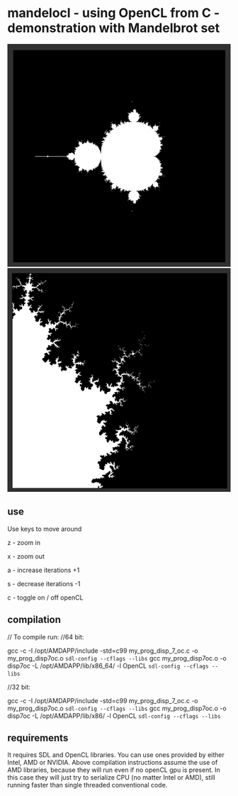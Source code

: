 # mandelocl - using OpenCL from C - demonstration with Mandelbrot set

![Screenshot](https://github.com/mkudla/mandelocl/blob/master/screen1.png)
![Screenshot](https://github.com/mkudla/mandelocl/blob/master/screen2.png)

## use

Use keys to move around 

z - zoom in

x - zoom out

a - increase iterations +1

s - decrease iterations -1

c - toggle on / off openCL


## compilation

// To compile run:
//64 bit:

gcc -c -I /opt/AMDAPP/include -std=c99 my_prog_disp_7_oc.c -o my_prog_disp7oc.o `sdl-config --cflags --libs`
gcc my_prog_disp7oc.o -o disp7oc -L /opt/AMDAPP/lib/x86_64/ -l OpenCL `sdl-config --cflags --libs`

//32 bit:

gcc -c -I /opt/AMDAPP/include -std=c99 my_prog_disp_7_oc.c -o my_prog_disp7oc.o `sdl-config --cflags --libs`
gcc my_prog_disp7oc.o -o disp7oc -L /opt/AMDAPP/lib/x86/ -l OpenCL `sdl-config --cflags --libs`

## requirements
It requires SDL and OpenCL libraries. You can use ones provided by either Intel, AMD or NVIDIA. Above compilation instructions assume the use of AMD libraries, because they will run even if no openCL gpu is present. In this case they will just try to serialize CPU (no matter Intel or AMD), still running faster than single threaded conventional code.
